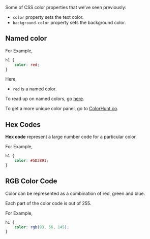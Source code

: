 Some of CSS color properties that we’ve seen previously:
- `color` property sets the text color.
- `background-color` property sets the background color.

## Named color

For Example,
```css
h1 {
	color: red;
}
```

Here, 
- `red` is a named color.

To read up on named colors, go [here](https://developer.mozilla.org/en-US/docs/Web/CSS/named-color).

To get a more unique color panel, go to [ColorHunt.co](https://colorhunt.co/).

## Hex Codes

**Hex code** represent a large number code for a particular color.

For Example,
```css
h1 {
	color: #5D3891;
}
```

## RGB Color Code

Color can be represented as a combination of red, green and blue.

Each part of the color code is out of 255.

For Example,
```css
h1 {
	color: rgb(93, 56, 145);
}
```
